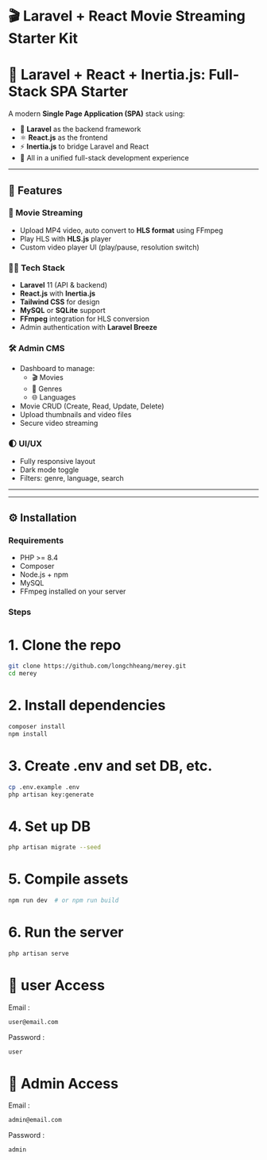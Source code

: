 # 🎬 Laravel + React Movie Streaming Starter Kit

# 🧩 Laravel + React + Inertia.js: Full-Stack SPA Starter

A modern **Single Page Application (SPA)** stack using:

- 🔧 **Laravel** as the backend framework
- ⚛️ **React.js** as the frontend
- ⚡ **Inertia.js** to bridge Laravel and React
- 🎯 All in a unified full-stack development experience

---

## 🚀 Features

### 🎥 Movie Streaming
- Upload MP4 video, auto convert to **HLS format** using FFmpeg
- Play HLS with **HLS.js** player
- Custom video player UI (play/pause, resolution switch)

### 🧑‍💻 Tech Stack
- **Laravel** 11 (API & backend)
- **React.js** with **Inertia.js**
- **Tailwind CSS** for design
- **MySQL** or **SQLite** support
- **FFmpeg** integration for HLS conversion
- Admin authentication with **Laravel Breeze**

### 🛠️ Admin CMS
- Dashboard to manage:
  - 🎬 Movies
  - 📁 Genres
  - 🌐 Languages
- Movie CRUD (Create, Read, Update, Delete)
- Upload thumbnails and video files
- Secure video streaming

### 🌓 UI/UX
- Fully responsive layout
- Dark mode toggle
- Filters: genre, language, search

---


---

## ⚙️ Installation

### Requirements
- PHP >= 8.4
- Composer
- Node.js + npm
- MySQL
- FFmpeg installed on your server

### Steps


# 1. Clone the repo
```bash
git clone https://github.com/longchheang/merey.git
cd merey
```

# 2. Install dependencies
```bash
composer install
npm install
```

# 3. Create .env and set DB, etc.
```bash
cp .env.example .env
php artisan key:generate
```

# 4. Set up DB
```bash
php artisan migrate --seed
```

# 5. Compile assets
```bash
npm run dev  # or npm run build
```
# 6. Run the server
```bash
php artisan serve
```

# 🔐 user Access

Email : 
```bash
user@email.com
```
Password : 
```bash
user
```

# 🔐 Admin Access
Email :
```bash
admin@email.com
```
Password : 
```bash
admin
```
